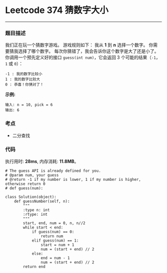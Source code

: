 # Leetcode 374 猜数字大小
***
### 题目描述
我们正在玩一个猜数字游戏。 游戏规则如下：
我从 **1** 到 **n** 选择一个数字。 你需要猜我选择了哪个数字。
每次你猜错了，我会告诉你这个数字是大了还是小了。
你调用一个预先定义好的接口 `guess(int num)`，它会返回 3 个可能的结果（`-1`，`1` 或 `0`）：  

	-1 : 我的数字比较小
 	1 : 我的数字比较大
 	0 : 恭喜！你猜对了！

**示例:**  

	输入: n = 10, pick = 6
	输出: 6
	

### 考点

* 二分查找


### 代码
执行用时: **28ms**, 内存消耗: **11.8MB**。


```
# The guess API is already defined for you.
# @param num, your guess
# @return -1 if my number is lower, 1 if my number is higher, otherwise return 0
# def guess(num):

class Solution(object):
    def guessNumber(self, n):
        """
        :type n: int
        :rtype: int
        """
        start, end, num = 0, n, n//2
        while start < end:
            if guess(num) == 0:
                return num
            elif guess(num) == 1:
                start = num + 1
                num = (start + end) // 2
            else:
                end = num - 1
                num = (start + end) // 2
        return end
```

